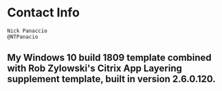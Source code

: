 # Contact Info

    Nick Panaccio
    @NTPanacio

## My Windows 10 build 1809 template combined with Rob Zylowski's Citrix App Layering supplement template, built in version 2.6.0.120.
